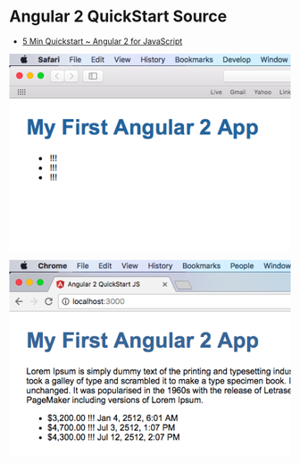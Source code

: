 # Angular 2 QuickStart Source

* [5 Min Quickstart ~ Angular 2 for JavaScript](https://angular.io/docs/js/latest/quickstart.html)

![fire](Safari.png)

![fire](Chrome.png)
